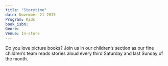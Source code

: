 ```yaml
---
title: "Storytime"
date: November 21 2015
Program: Kids
book_isbn:
Genre:
Venue: In-store
---
```

Do you love picture books? Join us in our children’s section as our fine children’s team reads stories aloud every third Saturday and last Sunday of the month.
